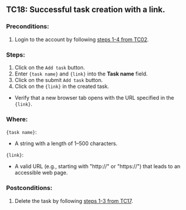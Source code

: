 ## TC18: Successful task creation with a link.
### Preconditions:
1. Login to the account by following [steps 1-4 from TC02](TC02.md).
### Steps:
1. Click on the `Add task` button.
2. Enter `{task name}` and `{link}` into the **Task name** field.
3. Click on the submit `Add task` button.
4. Click on the `{link}` in the created task.
* Verify that a new browser tab opens with the URL specified in the `{link}`.
### Where:
`{task name}`:
* A string with a length of 1–500 characters.

`{link}`:
* A valid URL (e.g., starting with "http://" or "https://") that leads to an accessible web page.
### Postconditions:
1. Delete the task by following [steps 1-3 from TC17](TC17.md).